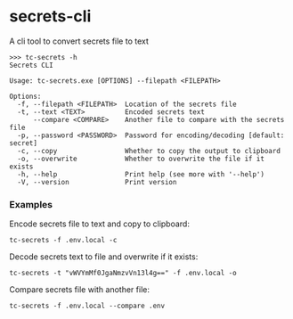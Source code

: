 # secrets-cli
A cli tool to convert secrets file to text

```
>>> tc-secrets -h
Secrets CLI

Usage: tc-secrets.exe [OPTIONS] --filepath <FILEPATH>

Options:
  -f, --filepath <FILEPATH>  Location of the secrets file
  -t, --text <TEXT>          Encoded secrets text
      --compare <COMPARE>    Another file to compare with the secrets file
  -p, --password <PASSWORD>  Password for encoding/decoding [default: secret]
  -c, --copy                 Whether to copy the output to clipboard
  -o, --overwrite            Whether to overwrite the file if it exists
  -h, --help                 Print help (see more with '--help')
  -V, --version              Print version
```

### Examples

Encode secrets file to text and copy to clipboard:
```
tc-secrets -f .env.local -c
```

Decode secrets text to file and overwrite if it exists:
```
tc-secrets -t "vWVYmMf0JgaNmzvVn13l4g==" -f .env.local -o
```

Compare secrets file with another file:
```
tc-secrets -f .env.local --compare .env
```